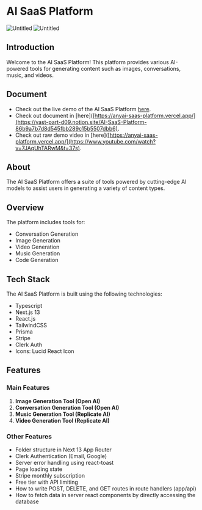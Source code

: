 # AI SaaS Platform
![Untitled](https://github.com/Seavleu/AI-Platform/assets/86590058/596ad6d5-59b4-4b13-967d-2d08bf11a639)
![Untitled](https://github.com/Seavleu/AI-Platform/assets/86590058/384a6b7e-9d82-4b90-b8c1-c27c43299884)

## Introduction

Welcome to the AI SaaS Platform! This platform provides various AI-powered tools for generating content such as images, conversations, music, and videos.

## Document

- Check out the live demo of the AI SaaS Platform [here](https://anyai-saas-platform.vercel.app/).
- Check out document in [here]([https://anyai-saas-platform.vercel.app/](https://vast-part-d09.notion.site/AI-SaaS-Platform-86b9a7b7d8d545fbb289c15b5507dbb6).
- Check out raw demo video in [here]([https://anyai-saas-platform.vercel.app/](https://www.youtube.com/watch?v=7JAqUhTARwM&t=37s).

## About

The AI SaaS Platform offers a suite of tools powered by cutting-edge AI models to assist users in generating a variety of content types.

## Overview

The platform includes tools for:

- Conversation Generation
- Image Generation
- Video Generation
- Music Generation
- Code Generation

## Tech Stack

The AI SaaS Platform is built using the following technologies:

- Typescript
- Next.js 13
- React.js
- TailwindCSS
- Prisma
- Stripe
- Clerk Auth
- Icons: Lucid React Icon

## Features

### Main Features

1. **Image Generation Tool (Open AI)**
2. **Conversation Generation Tool (Open AI)**
3. **Music Generation Tool (Replicate AI)**
4. **Video Generation Tool (Replicate AI)**

### Other Features

- Folder structure in Next 13 App Router
- Clerk Authentication (Email, Google)
- Server error handling using react-toast
- Page loading state
- Stripe monthly subscription
- Free tier with API limiting
- How to write POST, DELETE, and GET routes in route handlers (app/api)
- How to fetch data in server react components by directly accessing the database
